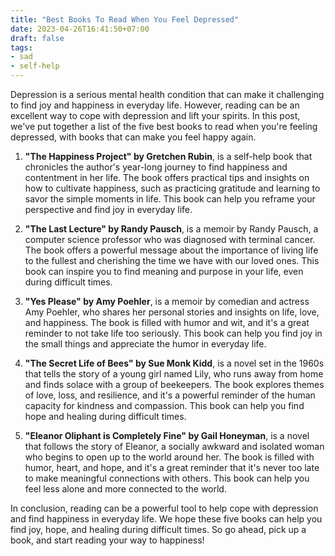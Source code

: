 ```yaml
---
title: "Best Books To Read When You Feel Depressed"
date: 2023-04-26T16:41:50+07:00
draft: false
tags: 
- sad
- self-help
---
```


<!-- <img src="/posts/a-depressed-person.jpg" style="height: 25rem; margin: auto; margin-bottom: 2rem;"> -->

<!-- > Photo by <a href="https://unsplash.com/@ericjamesward?utm_source=unsplash&utm_medium=referral&utm_content=creditCopyText">Eric Ward</a> on <a href="https://unsplash.com/images/feelings/sad?utm_source=unsplash&utm_medium=referral&utm_content=creditCopyText">Unsplash</a> -->

Depression is a serious mental health condition that can make it challenging to find joy and happiness in everyday life. However, reading can be an excellent way to cope with depression and lift your spirits. In this post, we've put together a list of the five best books to read when you're feeling depressed, with books that can make you feel happy again.

1. **"The Happiness Project" by Gretchen Rubin**, is a self-help book that chronicles the author's year-long journey to find happiness and contentment in her life. The book offers practical tips and insights on how to cultivate happiness, such as practicing gratitude and learning to savor the simple moments in life. This book can help you reframe your perspective and find joy in everyday life.

2. **"The Last Lecture" by Randy Pausch**, is a memoir by Randy Pausch, a computer science professor who was diagnosed with terminal cancer. The book offers a powerful message about the importance of living life to the fullest and cherishing the time we have with our loved ones. This book can inspire you to find meaning and purpose in your life, even during difficult times.

3. **"Yes Please" by Amy Poehler**, is a memoir by comedian and actress Amy Poehler, who shares her personal stories and insights on life, love, and happiness. The book is filled with humor and wit, and it's a great reminder to not take life too seriously. This book can help you find joy in the small things and appreciate the humor in everyday life.

4. **"The Secret Life of Bees" by Sue Monk Kidd**, is a novel set in the 1960s that tells the story of a young girl named Lily, who runs away from home and finds solace with a group of beekeepers. The book explores themes of love, loss, and resilience, and it's a powerful reminder of the human capacity for kindness and compassion. This book can help you find hope and healing during difficult times.

5. **"Eleanor Oliphant is Completely Fine" by Gail Honeyman**, is a novel that follows the story of Eleanor, a socially awkward and isolated woman who begins to open up to the world around her. The book is filled with humor, heart, and hope, and it's a great reminder that it's never too late to make meaningful connections with others. This book can help you feel less alone and more connected to the world.

In conclusion, reading can be a powerful tool to help cope with depression and find happiness in everyday life. We hope these five books can help you find joy, hope, and healing during difficult times. So go ahead, pick up a book, and start reading your way to happiness!